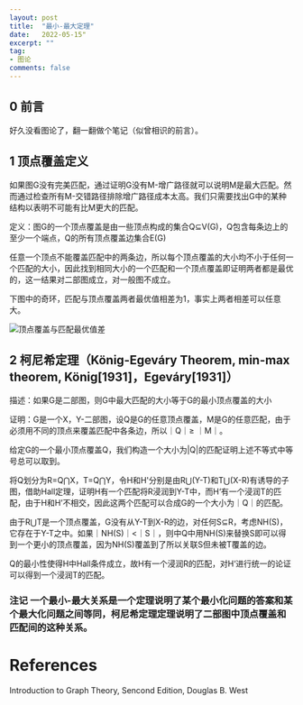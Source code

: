 ```yaml
---
layout: post
title:  "最小-最大定理"
date:   2022-05-15"
excerpt: ""
tag:
- 图论
comments: false
---
```


## 0 前言

好久没看图论了，翻一翻做个笔记（似曾相识的前言）。


## 1 顶点覆盖定义

如果图G没有完美匹配，通过证明G没有M-增广路径就可以说明M是最大匹配。然而通过检查所有M-交错路径排除增广路径成本太高。我们只需要找出G中的某种结构以表明不可能有比M更大的匹配。

定义：图G的一个顶点覆盖是由一些顶点构成的集合Q⊆V(G)，Q包含每条边上的至少一个端点，Q的所有顶点覆盖边集合E(G)

任意一个顶点不能覆盖匹配中的两条边，所以每个顶点覆盖的大小均不小于任何一个匹配的大小，因此找到相同大小的一个匹配和一个顶点覆盖即证明两者都是最优的，这一结果对二部图成立，对一般图不成立。

下图中的奇环，匹配与顶点覆盖两者最优值相差为1，事实上两者相差可以任意大。

![顶点覆盖与匹配最优值差](https://yawwq.github.io/assets/img/最小-最大定理/1.png)

## 2 柯尼希定理（König-Egeváry Theorem, min-max theorem, König[1931]，Egeváry[1931]）

描述：如果G是二部图，则G中最大匹配的大小等于G的最小顶点覆盖的大小

证明：G是一个X，Y-二部图，设Q是G的任意顶点覆盖，M是G的任意匹配，由于必须用不同的顶点来覆盖匹配中各条边，所以｜Q｜≥ ｜M｜。

给定G的一个最小顶点覆盖Q，我们构造一个大小为|Q|的匹配证明上述不等式中等号总可以取到。

将Q划分为R=Q⋂X，T=Q⋂Y，令H和H'分别是由R⋃(Y-T)和T⋃(X-R)有诱导的子图，借助Hall定理，证明H有一个匹配将R浸润到Y-T中，而H‘有一个浸润T的匹配，由于H和H’不相交，因此这两个匹配可以合成G的一个大小为｜Q｜的匹配。

由于R⋃T是一个顶点覆盖，G没有从Y-T到X-R的边，对任何S⊆R，考虑NH(S)，它存在于Y-T之中。如果｜NH(S)｜<｜S｜，则中Q中用NH(S)来替换S即可以得到一个更小的顶点覆盖，因为NH(S)覆盖到了所以关联S但未被T覆盖的边。

Q的最小性使得H中Hall条件成立，故H有一个浸润R的匹配，对H‘进行统一的论证可以得到一个浸润T的匹配。

### 注记 一个最小-最大关系是一个定理说明了某个最小化问题的答案和某个最大化问题之间等同，柯尼希定理定理说明了二部图中顶点覆盖和匹配间的这种关系。


# References

Introduction to Graph Theory, Sencond Edition, Douglas B. West
